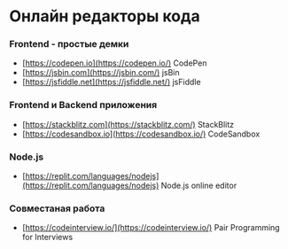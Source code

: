 # Онлайн редакторы кода


<!-- xxxxxxxxxxxxxxxxxxxxxxxxxxxxxxxxxxxxxxxxxxxxxxxxxxxxxxx -->
### Frontend - простые демки
<!-- xxxxxxxxxxxxxxxxxxxxxxxxxxxxxxxxxxxxxxxxxxxxxxxxxxxxxxx -->
- [https://codepen.io](https://codepen.io/) CodePen
- [https://jsbin.com](https://jsbin.com/) jsBin
- [https://jsfiddle.net](https://jsfiddle.net/) jsFiddle


<!-- xxxxxxxxxxxxxxxxxxxxxxxxxxxxxxxxxxxxxxxxxxxxxxxxxxxxxxx -->
### Frontend и Backend приложения
<!-- xxxxxxxxxxxxxxxxxxxxxxxxxxxxxxxxxxxxxxxxxxxxxxxxxxxxxxx -->
- [https://stackblitz.com](https://stackblitz.com/) StackBlitz
- [https://codesandbox.io](https://codesandbox.io/) CodeSandbox


<!-- xxxxxxxxxxxxxxxxxxxxxxxxxxxxxxxxxxxxxxxxxxxxxxxxxxxxxxx -->
### Node.js
<!-- xxxxxxxxxxxxxxxxxxxxxxxxxxxxxxxxxxxxxxxxxxxxxxxxxxxxxxx -->
- [https://replit.com/languages/nodejs](https://replit.com/languages/nodejs) Node.js online editor


<!-- xxxxxxxxxxxxxxxxxxxxxxxxxxxxxxxxxxxxxxxxxxxxxxxxxxxxxxx -->
### Совместаная работа
<!-- xxxxxxxxxxxxxxxxxxxxxxxxxxxxxxxxxxxxxxxxxxxxxxxxxxxxxxx -->
- [https://codeinterview.io/](https://codeinterview.io/) Pair Programming for Interviews
